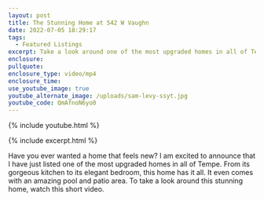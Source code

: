 ```yaml
---
layout: post
title: The Stunning Home at 542 W Vaughn
date: 2022-07-05 18:29:17
tags:
  - Featured Listings
excerpt: Take a look around one of the most upgraded homes in all of Tempe.
enclosure:
pullquote:
enclosure_type: video/mp4
enclosure_time:
use_youtube_image: true
youtube_alternate_image: /uploads/sam-levy-ssyt.jpg
youtube_code: QmAfnoN6yo0
---
```

{% include youtube.html %}

{% include excerpt.html %}

Have you ever wanted a home that feels new? I am excited to announce that I have just listed one of the most upgraded homes in all of Tempe. From its gorgeous kitchen to its elegant bedroom, this home has it all. It even comes with an amazing pool and patio area. To take a look around this stunning home, watch this short video.
